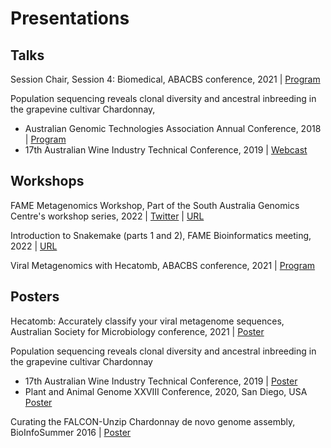 # Presentations

## Talks

Session Chair, Session 4: Biomedical, ABACBS conference, 2021 | 
[Program](/docs/Program_ABACBS2021.pdf)

Population sequencing reveals clonal diversity and ancestral inbreeding in the grapevine cultivar
Chardonnay,
- Australian Genomic Technologies Association Annual Conference, 2018 | 
  [Program](/docs/AGTA-2018-Draft-Program-V5.pdf)
- 17th Australian Wine Industry Technical Conference, 2019 | 
  [Webcast](bit.ly/2ytanb6)
    
## Workshops

FAME Metagenomics Workshop, Part of the South Australia Genomics Centre's workshop series, 2022 |
  [Twitter](https://twitter.com/SA_genomics/status/1539053100316913664) | 
  [URL](bioinf.cc/workshop2022)

Introduction to Snakemake (parts 1 and 2), FAME Bioinformatics meeting, 2022 | 
  [URL](https://fame.flinders.edu.au/blog/2022/05/10/snakemake-intro)

Viral Metagenomics with Hecatomb, ABACBS conference, 2021 | 
  [Program](/docs/Program_ABACBS2021.pdf)

## Posters

Hecatomb: Accurately classify your viral metagenome sequences, Australian Society for Microbiology conference, 2021 | 
  [Poster](/docs/Hecatomb_ASM2021.png)
  
Population sequencing reveals clonal diversity and ancestral inbreeding in the grapevine cultivar Chardonnay 
- 17th Australian Wine Industry Technical Conference, 2019 | 
  [Poster](/docs/30-Chardonnay-genome.pdf)
- Plant and Animal Genome XXVIII Conference, 2020, San Diego, USA 
  [Poster](/docs/30-Chardonnay-genome.pdf)
  
Curating the FALCON-Unzip Chardonnay de novo genome assembly, BioInfoSummer 2016 | 
  [Poster](/docs/Roach-Bioinfosummer-2016.pdf)
    